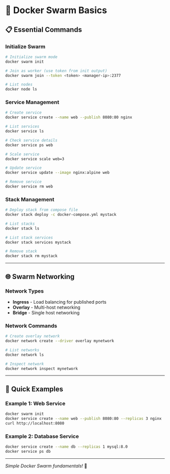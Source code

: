 # 🐝 Docker Swarm Basics

## 📋 Essential Commands

### **Initialize Swarm**
```bash
# Initialize swarm mode
docker swarm init

# Join as worker (use token from init output)
docker swarm join --token <token> <manager-ip>:2377

# List nodes
docker node ls
```

### **Service Management**
```bash
# Create service
docker service create --name web --publish 8080:80 nginx

# List services
docker service ls

# Check service details
docker service ps web

# Scale service
docker service scale web=3

# Update service
docker service update --image nginx:alpine web

# Remove service
docker service rm web
```

### **Stack Management**
```bash
# Deploy stack from compose file
docker stack deploy -c docker-compose.yml mystack

# List stacks
docker stack ls

# List stack services
docker stack services mystack

# Remove stack
docker stack rm mystack
```

---

## 🌐 Swarm Networking

### **Network Types**
- **Ingress** - Load balancing for published ports
- **Overlay** - Multi-host networking
- **Bridge** - Single host networking

### **Network Commands**
```bash
# Create overlay network
docker network create --driver overlay mynetwork

# List networks
docker network ls

# Inspect network
docker network inspect mynetwork
```

---

## 🚀 Quick Examples

### **Example 1: Web Service**
```bash
docker swarm init
docker service create --name web --publish 8080:80 --replicas 3 nginx
curl http://localhost:8080
```

### **Example 2: Database Service**
```bash
docker service create --name db --replicas 1 mysql:8.0
docker service ps db
```

---

*Simple Docker Swarm fundamentals!* 🚀
